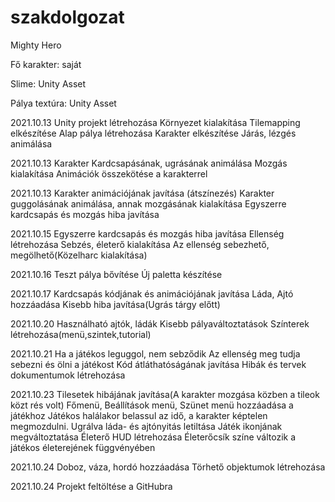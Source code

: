 # szakdolgozat
Mighty Hero

Fő karakter: saját

Slime: Unity Asset

Pálya textúra: Unity Asset

2021.10.13
Unity projekt létrehozása
Környezet kialakítása
Tilemapping elkészítése
Alap pálya létrehozása
Karakter elkészítése
Járás, lézgés animálása

2021.10.13
Karakter Kardcsapásának, ugrásának animálása
Mozgás kialakítása
Animációk összekötése a karakterrel

2021.10.13
Karakter animációjának javítása (átszínezés)
Karakter guggolásának animálása, annak mozgásának kialakítása
Egyszerre kardcsapás és mozgás hiba javítása

2021.10.15
Egyszerre kardcsapás és mozgás hiba javítása
Ellenség létrehozása
Sebzés, életerő kialakítása
Az ellenség sebezhető, megölhető(Közelharc kialakítása)

2021.10.16
Teszt pálya bővítése
Új paletta készítése

2021.10.17
Kardcsapás kódjának és animációjának javítása
Láda, Ajtó hozzáadása
Kisebb hiba javítása(Ugrás tárgy előtt)

2021.10.20
Használható ajtók, ládák
Kisebb pályaváltoztatások
Színterek létrehozása(menü,szintek,tutorial)

2021.10.21
Ha a játékos leguggol, nem sebződik
Az ellenség meg tudja sebezni és ölni a játékost
Kód átláthatóságának javítása
Hibák és tervek dokumentumok létrehozása

2021.10.23
Tilesetek hibájának javítása(A karakter mozgása közben a tileok közt rés volt)
Főmenü, Beállítások menü, Szünet menü hozzáadása a játékhoz
Játékos halálakor belassul az idő, a karakter képtelen megmozdulni.
Ugrálva láda- és ajtónyitás letiltása
Játék ikonjának megváltoztatása
Életerő HUD létrehozása
Életerőcsík színe változik a játékos életerejének függvényében

2021.10.24
Doboz, váza, hordó hozzáadása
Törhető objektumok létrehozása

2021.10.24
Projekt feltöltése a GitHubra
